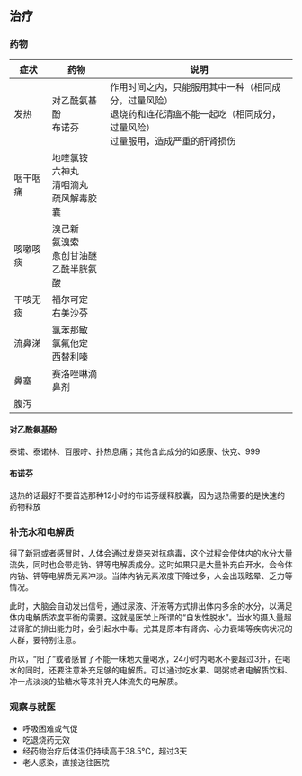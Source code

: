 ## 治疗

### 药物

| 症状 | 药物 | 说明 |
| --- | --- | --- |
| 发热 | 对乙酰氨基酚<br>布诺芬 | 作用时间之内，只能服用其中一种（相同成分，过量风险）<br>退烧药和连花清瘟不能一起吃（相同成分，过量风险）<br>过量服用，造成严重的肝肾损伤 |
| 咽干咽痛 | 地喹氯铵<br>六神丸<br>清咽滴丸<br>疏风解毒胶囊 | |
| 咳嗽咳痰 | 溴己新<br>氨溴索<br>愈创甘油醚<br>乙酰半胱氨酸 | |
| 干咳无痰 | 福尔可定<br>右美沙芬 | |
| 流鼻涕 | 氯苯那敏<br>氯氟他定<br>西替利嗪 | |
| 鼻塞 | 赛洛唑啉滴鼻剂 | |
| 腹泻 |  | |

#### 对乙酰氨基酚

泰诺、泰诺林、百服咛、扑热息痛；其他含此成分的如感康、快克、999

#### 布诺芬

退热的话最好不要首选那种12小时的布诺芬缓释胶囊，因为退热需要的是快速的药物释放

### 补充水和电解质

得了新冠或者感冒时，人体会通过发烧来对抗病毒，这个过程会使体内的水分大量流失，同时也会带走钠、钾等电解质成分。这时如果只是大量补充白开水，会令体内钠、钾等电解质元素冲淡。当体内钠元素浓度下降过多，人会出现眩晕、乏力等情况。

此时，大脑会自动发出信号，通过尿液、汗液等方式排出体内多余的水分，以满足体内电解质浓度平衡的需要。这就是医学上所谓的“自发性脱水”。当水的摄入量超过肾脏的排出能力时，会引起水中毒。尤其是原本有肾病、心力衰竭等疾病状况的人群，要特别注意。

所以，“阳了”或者感冒了不能一味地大量喝水，24小时内喝水不要超过3升，在喝水的同时，还要注意补充足够的电解质。可以通过吃水果、喝粥或者电解质饮料、冲一点淡淡的盐糖水等来补充人体流失的电解质。

### 观察与就医

- 呼吸困难或气促
- 吃退烧药无效
- 经药物治疗后体温仍持续高于38.5°C，超过3天
- 老人感染，直接送往医院
